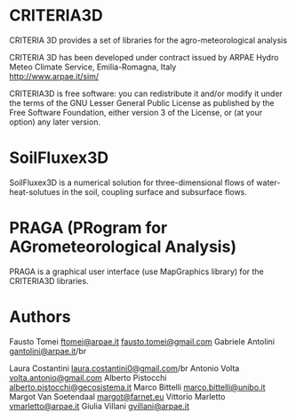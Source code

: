 # CRITERIA3D
CRITERIA 3D provides a set of libraries for the agro-meteorological analysis

CRITERIA 3D has been developed under contract issued by 
ARPAE Hydro Meteo Climate Service, Emilia-Romagna, Italy    
http://www.arpae.it/sim/

CRITERIA3D is free software: you can redistribute it and/or modify
it under the terms of the GNU Lesser General Public License as published by the Free Software Foundation, 
either version 3 of the License, or (at your option) any later version.

# SoilFluxex3D
SoilFluxex3D is a numerical solution for three-dimensional flows of water-heat-solutues in the soil, coupling surface and subsurface flows.

# PRAGA (PRogram for AGrometeorological Analysis)
PRAGA is a graphical user interface (use MapGraphics library) for the CRITERIA3D libraries.

# Authors
Fausto Tomei <ftomei@arpae.it>  <fausto.tomei@gmail.com>
Gabriele Antolini	 <gantolini@arpae.it>/br

Laura Costantini  <laura.costantini0@gmail.com>/br
Antonio Volta		<volta.antonio@gmail.com>
Alberto Pistocchi	 <alberto.pistocchi@gecosistema.it>
Marco Bittelli   <marco.bittelli@unibo.it>
Margot Van Soetendaal <margot@farnet.eu>
Vittorio Marletto <vmarletto@arpae.it>
Giulia Villani  <gvillani@arpae.it>
